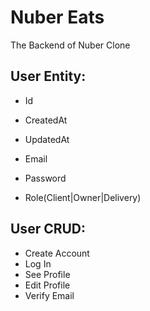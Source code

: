 # Nuber Eats

The Backend of Nuber Clone

## User Entity:

- Id
- CreatedAt
- UpdatedAt

- Email
- Password
- Role(Client|Owner|Delivery)

## User CRUD:

- Create Account
- Log In
- See Profile
- Edit Profile
- Verify Email
